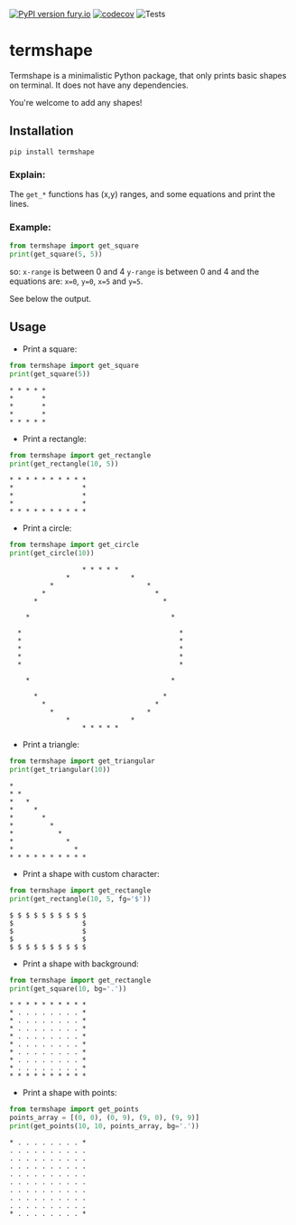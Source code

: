 [![PyPI version fury.io](https://badge.fury.io/py/termshape.svg)](https://pypi.org/project/termshape/)
[![codecov](https://codecov.io/gh/zvibazak/termshape/branch/main/graph/badge.svg?token=PD5B5XX108)](undefined)
![Tests](https://github.com/zvibazak/termshape/workflows/Python%20application/badge.svg)

# termshape
Termshape is a minimalistic Python package, that only prints basic 
shapes on terminal. 
It does not have any dependencies.

You're welcome to add any shapes!

## Installation 

```
pip install termshape
```

### Explain:
The ```get_*``` functions has (x,y) ranges, and some equations and print the lines.

### Example:
```python
from termshape import get_square
print(get_square(5, 5))
```
so: 
`x-range` is between 0 and 4
`y-range` is between 0 and 4
and the equations are:
`x=0`, `y=0`, `x=5` and `y=5`.

See below the output.

## Usage

* Print a square:
```python
from termshape import get_square
print(get_square(5))
```
```
* * * * *
*       *
*       *
*       *
* * * * *
```

* Print a rectangle:
```python
from termshape import get_rectangle 
print(get_rectangle(10, 5))
```
```
* * * * * * * * * *
*                 *
*                 *
*                 *
* * * * * * * * * *
```

* Print a circle:
```python
from termshape import get_circle
print(get_circle(10))
```
```
                  * * * * *                
              *               *            
          *                       *        
        *                           *      
      *                               *    
                                           
    *                                   *  
                                           
  *                                       *
  *                                       *
  *                                       *
  *                                       *
  *                                       *
                                           
    *                                   *  
                                           
      *                               *    
        *                           *      
          *                       *        
              *               *            
                  * * * * *                
```

* Print a triangle:
```python
from termshape import get_triangular
print(get_triangular(10))
```
```
*                  
* *                
*   *              
*     *            
*       *          
*         *        
*           *      
*             *    
*               *  
* * * * * * * * * *
```

* Print a shape with custom character:
```python
from termshape import get_rectangle
print(get_rectangle(10, 5, fg='$'))
```
```
$ $ $ $ $ $ $ $ $ $
$                 $
$                 $
$                 $
$ $ $ $ $ $ $ $ $ $
```

* Print a shape with background:
```python
from termshape import get_rectangle
print(get_square(10, bg='.'))
```
```
* * * * * * * * * *
* . . . . . . . . *
* . . . . . . . . *
* . . . . . . . . *
* . . . . . . . . *
* . . . . . . . . *
* . . . . . . . . *
* . . . . . . . . *
* . . . . . . . . *
* * * * * * * * * *
```

* Print a shape with points:
```python
from termshape import get_points
points_array = [(0, 0), (0, 9), (9, 0), (9, 9)]
print(get_points(10, 10, points_array, bg='.'))
```
```
* . . . . . . . . *
. . . . . . . . . .
. . . . . . . . . .
. . . . . . . . . .
. . . . . . . . . .
. . . . . . . . . .
. . . . . . . . . .
. . . . . . . . . .
. . . . . . . . . .
* . . . . . . . . *
```

